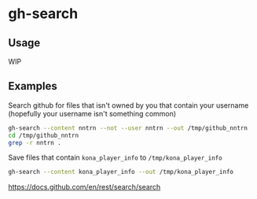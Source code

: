 # gh-search

## Usage

WIP

## Examples

Search github for files that isn't owned by you that contain your username (hopefully your username isn't something common)

```sh
gh-search --content nntrn --not --user nntrn --out /tmp/github_nntrn
cd /tmp/github_nntrn
grep -r nntrn .
```

Save files that contain `kona_player_info` to `/tmp/kona_player_info`

```sh
gh-search --content kona_player_info --out /tmp/kona_player_info
```

https://docs.github.com/en/rest/search/search
